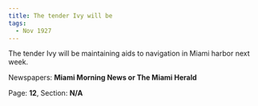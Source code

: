 ```yaml
---  
title: The tender Ivy will be  
tags:  
  - Nov 1927  
---  
```

  
The tender Ivy will be maintaining aids to navigation in Miami harbor next week.  
  
Newspapers: **Miami Morning News or The Miami Herald**  
  
Page: **12**, Section: **N/A** 
